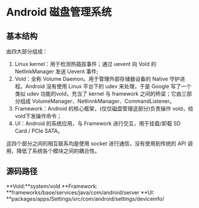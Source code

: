 # Android 磁盘管理系统

## 基本结构
由四大部分组成：
1. Linux kernel：用于检测热插拔事件；通过 uevent 向 Vold 的 NetlinkManager 发送 Uevent 事件;
2. Vold：全称 Volume Daemon。用于管理外部存储器设备的 Native 守护进程。Android 没有使用 Linux 平台下的 udev 来处理，于是 Google 写了一个类似 udev 功能的vold，充当了 kernel 与 framework 之间的桥梁；它由三部分组成 VolumeManager、NetlinnkManager、CommandListener。
3. Framework：Android 的核心框架，(仅仅磁盘管理这部分)负责操作 vold，给vold下发操作命令；
4. UI：Android 的系统应用，与  Framework 进行交互，用于挂载/卸载 SD Card / PCIe SATA。

这四个部分之间的相互联系均是使用  socket 进行通信，没有使用到传统的 API 调用，降低了系统各个模块之间的耦合性。

## 源码路径
**Vold:**system/vold
**Framework: **frameworks/base/services/java/com/android/server
**UI: **packages/apps/Settings/src/com/android/settings/deviceinfo/
